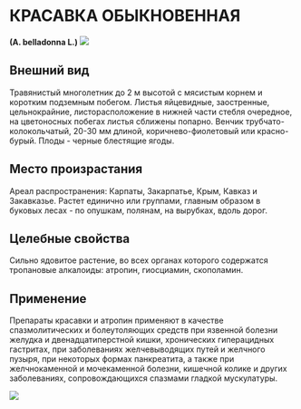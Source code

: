 # КРАСАВКА ОБЫКНОВЕННАЯ
**(A. belladonna L.)**
![](Красавка%20обыкновенная.1.jpg)

## Внешний вид
Травянистый многолетник до 2 м высотой с мясистым корнем и коротким подземным побегом. Листья яйцевидные, заостренные, цельнокрайние, листорасположение в нижней части стебля очередное, на цветоносных побегах листья сближены попарно. Венчик трубчато-колокольчатый, 20-30 мм длиной, коричнево-фиолетовый или красно-бурый. Плоды - черные блестящие ягоды.       

## Место произрастания
Ареал распространения: Карпаты, Закарпатье, Крым, Кавказ и Закавказье. Растет единично или группами, главным образом в буковых лесах - по опушкам, полянам, на вырубках, вдоль дорог.

## Целебные свойства
Сильно ядовитое растение, во всех органах которого содержатся тропановые алкалоиды: атропин, гиосциамин, скополамин.

## Применение
Препараты красавки и атропин применяют в качестве спазмолитических и болеутоляющих средств при язвенной болезни желудка и двенадцатиперстной кишки, хронических гиперацидных гастритах, при заболеваниях желчевыводящих путей и желчного пузыря, при некоторых формах панкреатита, а также при желчнокаменной и мочекаменной болезни, кишечной колике и других заболеваниях, сопровождающихся спазмами гладкой мускулатуры.

![](Красавка%20обыкновенная..jpg)

  